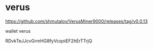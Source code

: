 # verus

https://github.com/shmutalov/VerusMiner9000/releases/tag/v0.0.13


wallet verus

RDvkTeJJcvGrmHG8fyVcqoiEF2hErTTrjQ
